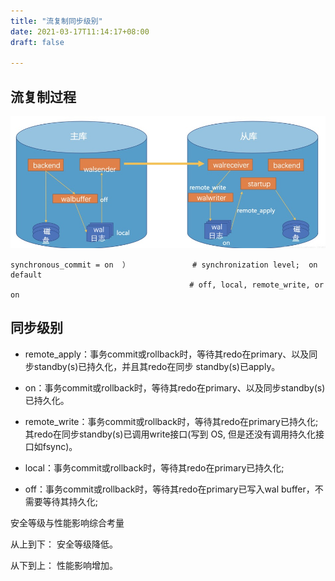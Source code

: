 ```yaml
---
title: "流复制同步级别"
date: 2021-03-17T11:14:17+08:00
draft: false

---
```


## 流复制过程

![主从流复制](/images/replcation.png)

```
synchronous_commit = on  ）              # synchronization level;  on default 
                                        # off, local, remote_write, or on  
```

## 同步级别

- remote_apply：事务commit或rollback时，等待其redo在primary、以及同步standby(s)已持久化，并且其redo在同步
standby(s)已apply。

- on：事务commit或rollback时，等待其redo在primary、以及同步standby(s)已持久化。

- remote_write：事务commit或rollback时，等待其redo在primary已持久化; 其redo在同步standby(s)已调用write接口(写到 OS, 但是还没有调用持久化接口如fsync)。

- local：事务commit或rollback时，等待其redo在primary已持久化;

- off：事务commit或rollback时，等待其redo在primary已写入wal buffer，不需要等待其持久化;

安全等级与性能影响综合考量

从上到下： 安全等级降低。

从下到上： 性能影响增加。
